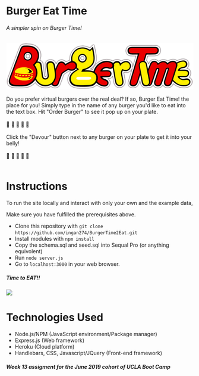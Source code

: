 # Burger Eat Time
###### A simpler spin on Burger Time!
<img src="./public/imgs/BurgerTime_Logo.png">

Do you prefer virtual burgers over the real deal? If so, Burger Eat Time! the place for you!
Simply type in the name of any burger you'd like to eat into the text box. Hit "Order Burger" to see it pop up on your plate.
<br>
<br>
🍔 🍔 🍔 🍔 🍔
<br><br>
Click the "Devour" button next to any burger on your plate to get it into your belly!
<br><br>
🍔 🍔 🍔 🍔 🍔
<br><br>
# Instructions
To run the site locally and interact with only your own and the example data,

Make sure you have fulfilled the prerequisites above.
* Clone this repository with `git clone https://github.com/ingan274/BurgerTime2Eat.git`
* Install modules with `npm install`
* Copy the schema.sql and seed.sql into Sequal Pro (or anything equivolent)
* Run `node server.js`
* Go to `localhost:3000` in your web browser.
##### Time to EAT!!
<img src="https://media.giphy.com/media/Hs2Miz3n8iIco/giphy.gif">

# Technologies Used
* Node.js/NPM (JavaScript environment/Package manager)
* Express.js (Web framework)
* Heroku (Cloud platform)
* Handlebars, CSS, Javascript/JQuery (Front-end framework)

##### Week 13 assigment for the June 2019 cohort of UCLA Boot Camp


